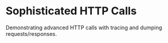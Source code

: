 # Sophisticated HTTP Calls

Demonstrating advanced HTTP calls with tracing and dumping requests/responses.
